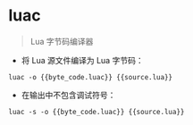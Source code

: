 # luac

> Lua 字节码编译器

- 将 Lua 源文件编译为 Lua 字节码：

`luac -o {{byte_code.luac}} {{source.lua}}`

- 在输出中不包含调试符号：

`luac -s -o {{byte_code.luac}} {{source.lua}}`

[#]: contributors: ([公孙林])
